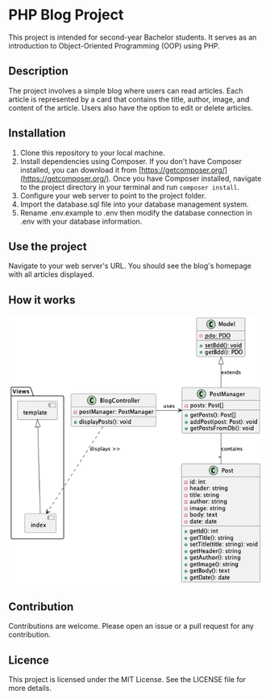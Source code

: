 # PHP Blog Project

This project is intended for second-year Bachelor students. It serves as an introduction to Object-Oriented Programming (OOP) using PHP.

## Description

The project involves a simple blog where users can read articles. Each article is represented by a card that contains the title, author, image, and content of the article. Users also have the option to edit or delete articles.

## Installation

1. Clone this repository to your local machine.
2. Install dependencies using Composer. If you don't have Composer installed, you can download it from [https://getcomposer.org/](https://getcomposer.org/). Once you have Composer installed, navigate to the project directory in your terminal and run `composer install`.
3. Configure your web server to point to the project folder.
4. Import the database.sql file into your database management system.
5. Rename .env.example to .env then modify the database connection in .env with your database information.

## Use the project

Navigate to your web server's URL. You should see the blog's homepage with all articles displayed.

## How it works

![Classes diagram](classes.png)

## Contribution

Contributions are welcome. Please open an issue or a pull request for any contribution.

## Licence

This project is licensed under the MIT License. See the LICENSE file for more details.
